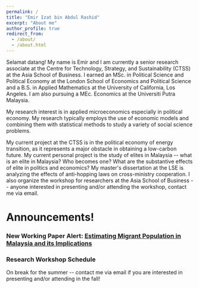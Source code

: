 ```yaml
---
permalink: /
title: "Emir Izat bin Abdul Rashid"
excerpt: "About me"
author_profile: true
redirect_from: 
  - /about/
  - /about.html
---
```


Selamat datang! My name is Emir and I am currently a senior research associate at the Centre for Technology, Strategy, and Sustainability (CTSS) at the Asia School of Business. I earned an MSc. in Political Science and Political Economy at the London School of Economics and Political Science and a B.S. in Applied Mathematics at the University of California, Los Angeles. I am also pursuing a MEc. Economics at the Universiti Putra Malaysia. 
					
My research interest is in applied microeconomics especially in political economy. My research typically employs the use of economic models and combining them with statistical methods to study a variety of social science problems. 

My current project at the CTSS is in the political economy of energy transition, as it represents a major obstacle in obtaining a low-carbon future. My current personal project is the study of elites in Malaysia -- what is an elite in Malaysia? Who becomes one? What are the substantive effects of elite in politics and economics? My master's dissertation at the LSE is analyzing the effects of anti-hopping laws on cross-ministry cooperation. I also organize the workshop for researchers at the Asia School of Business -- anyone interested in presenting and/or attending the workshop, contact me via email. 

Announcements!
======

### New Working Paper Alert: [Estimating Migrant Population in Malaysia and its Implications](https://emirizatrashid.github.io/files/Estimating_Migrants%20(4).pdf)


### Research Workshop Schedule

On break for the summer -- contact me via email if you are interested in presenting and/or attending in the fall!








                  
